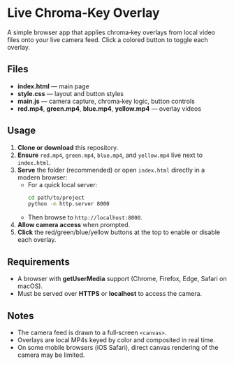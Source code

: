 # Live Chroma‑Key Overlay

A simple browser app that applies chroma‑key overlays from local video files onto your live camera feed. Click a colored button to toggle each overlay.

## Files

- **index.html** — main page  
- **style.css** — layout and button styles  
- **main.js** — camera capture, chroma‑key logic, button controls  
- **red.mp4**, **green.mp4**, **blue.mp4**, **yellow.mp4** — overlay videos  

## Usage

1. **Clone or download** this repository.  
2. **Ensure** `red.mp4`, `green.mp4`, `blue.mp4`, and `yellow.mp4` live next to `index.html`.  
3. **Serve** the folder (recommended) or open `index.html` directly in a modern browser:
   - For a quick local server:  
     ```bash
     cd path/to/project
     python -m http.server 8000
     ```
   - Then browse to `http://localhost:8000`.  
4. **Allow camera access** when prompted.  
5. **Click** the red/green/blue/yellow buttons at the top to enable or disable each overlay.

## Requirements

- A browser with **getUserMedia** support (Chrome, Firefox, Edge, Safari on macOS).  
- Must be served over **HTTPS** or **localhost** to access the camera.  

## Notes

- The camera feed is drawn to a full‑screen `<canvas>`.  
- Overlays are local MP4s keyed by color and composited in real time.  
- On some mobile browsers (iOS Safari), direct canvas rendering of the camera may be limited.
